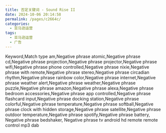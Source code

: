 ```yaml
---
title: 否定关键词 - Sound Rise II
date: 2024-10-06 20:14:58
permalink: /pages/c2664c/
categories: 
  - 亚马逊运营
tags: 
  - 亚马逊运营
  - 广告
---
```


Keyword,Match type
am,Negative phrase
atomic,Negative phrase
cd,Negative phrase
projection,Negative phrase
projector,Negative phrase
wifi,Negative phrase
phone controlled,Negative phrase
nixie,Negative phrase
with remote,Negative phrase
stereo,Negative phrase
circadian rhythm,Negative phrase
rainbow color,Negative phrase
internet,Negative phrase
weather alert,Negative phrase
weather,Negative phrase
puzzle,Negative phrase
amazon,Negative phrase
alexa,Negative phrase
bedroom accessories,Negative phrase
app controlled,Negative phrase
flashcard input,Negative phrase
docking station,Negative phrase
colorful,Negative phrase
temperature,Negative phrase
softball,Negative phrase
clock with hidden storage,Negative phrase
satellite,Negative phrase
outdoor temperature,Negative phrase
spotify,Negative phrase
battery, Negative phrase
bedshaker, Negative phrase
tv
android
hd
remote
remote control
mp3
dab
